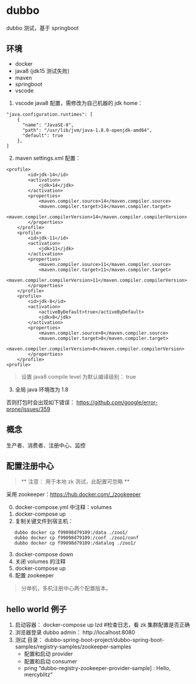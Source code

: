 # dubbo

dubbo 测试，基于 springboot

## 环境

- docker
- java8 (jdk15 测试失败)
- maven
- springboot
- vscode

1. vscode java8 配置，需修改为自己机器的 jdk home：

```
"java.configuration.runtimes": [
    {
      "name": "JavaSE-8",
      "path": "/usr/lib/jvm/java-1.8.0-openjdk-amd64",
      "default": true
    },
]
```

2. maven settings.xml 配置：

```
<profile>
		<id>jdk-14</id>
	    <activation>
	        <jdk>14</jdk>
	    </activation>
	    <properties>
	        <maven.compiler.source>14</maven.compiler.source>
	        <maven.compiler.target>14</maven.compiler.target>
	        <maven.compiler.compilerVersion>14</maven.compiler.compilerVersion>
	    </properties>
	</profile>
	<profile>
		<id>jdk-11</id>
	    <activation>
	        <jdk>11</jdk>
	    </activation>
	    <properties>
	        <maven.compiler.source>11</maven.compiler.source>
	        <maven.compiler.target>11</maven.compiler.target>
	        <maven.compiler.compilerVersion>11</maven.compiler.compilerVersion>
	    </properties>
	</profile>
	<profile>
		<id>jdk-8</id>
	    <activation>
	        <activeByDefault>true</activeByDefault>
	        <jdk>8</jdk>
	    </activation>
	    <properties>
	        <maven.compiler.source>8</maven.compiler.source>
	        <maven.compiler.target>8</maven.compiler.target>
	        <maven.compiler.compilerVersion>8</maven.compiler.compilerVersion>
	    </properties>
	</profile>
<profile>
```

> 设置 java8 compile level 为默认编译级别： <activeByDefault>true</activeByDefault>

3. 全局 java 环境改为 1.8

否则打包时会出现如下错误：
https://github.com/google/error-prone/issues/359

## 概念

生产者、消费者、注册中心、监控

## 配置注册中心

> ** 注意： 用于本地 zk 测试，此配置可忽略 **

采用 zookeeper：https://hub.docker.com/_/zookeeper

0. docker-compose.yml 中注释：volumes
1. docker-compose up
2. 复制关键文件到宿主机：

```
   dubbo docker cp f99098d79109:/data ./zoo1/
   dubbo docker cp f99098d79109:/conf ./zoo1/conf
   dubbo docker cp f99098d79109:/datalog ./zoo1/
```

3. docker-compose down
4. 关闭 volumes 的注释
5. docker-compose up
6. 配置 zookeeper

> 分单机，多机注册中心两个配置版本。

## hello world 例子

1.  启动容器：
    docker-compose up
    lzd #检查日志，看 zk 集群配置是否正确
2.  浏览器登录 dubbo admin：
    http://localhost:8080
3.  测试
    目录： dubbo-spring-boot-project/dubbo-spring-boot-samples/registry-samples/zookeeper-samples
    - 配置和启动 provider
    - 配置和启动 consumer
    - pring “dubbo-registry-zookeeper-provider-sample] : Hello, mercyblitz”
